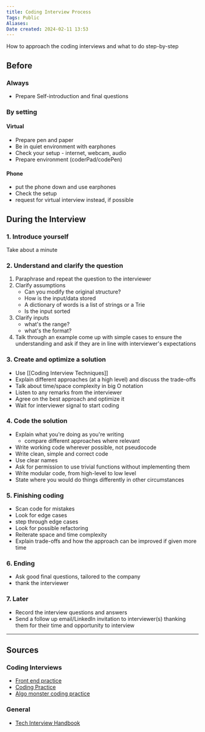 ```yaml
---
title: Coding Interview Process
Tags: Public
Aliases:
Date created: 2024-02-11 13:53
---
```


How to approach the coding interviews and what to do step-by-step

## Before

### Always
- Prepare Self-introduction and final questions

### By setting

#### Virtual
- Prepare pen and paper
- Be in quiet environment with earphones
- Check your setup - internet, webcam, audio
- Prepare environment (coderPad/codePen)

#### Phone
- put the phone down and use earphones
- Check the setup
- request for virtual interview instead, if possible


## During the Interview

### 1. Introduce yourself
Take about a minute

### 2. Understand and clarify the question
1. Paraphrase and repeat the question to the interviewer
2. Clarify assumptions
	- Can you modify the original structure?
	- How is the input/data stored
	- A dictionary of words is a list of strings or a Trie
	- Is the input sorted
3. Clarify inputs
	- what's the range?
	- what's the format?
4. Talk through an example
		come up with simple cases to ensure the understanding and ask if they are in line with interviewer's expectations

### 3. Create and optimize a solution
- Use [[Coding Interview Techniques]]
- Explain different approaches (at a high level) and discuss the trade-offs
- Talk about time/space complexity in big O notation
- Listen to any remarks from the interviewer
- Agree on the best approach and optimize it
- Wait for interviewer signal to start coding

### 4. Code the solution
- Explain what you're doing as you're writing
	- compare different approaches where relevant
- Write working code wherever possible, not pseudocode
- Write clean, simple and correct code
- Use clear names
- Ask for permission to use trivial functions without implementing them
- Write modular code, from high-level to low level
- State where you would do things differently in other circumstances

### 5. Finishing coding
- Scan code for mistakes
- Look for edge cases
- step through edge cases
- Look for possible refactoring
- Reiterate space and time complexity
- Explain trade-offs and how the approach can be improved if given more time

### 6. Ending
- Ask good final questions, tailored to the company
- thank the interviewer

### 7. Later 
- Record the interview questions and answers
- Send a follow up email/LinkedIn invitation to interviewer(s) thanking them for their time and opportunity to interview

---
## Sources
### Coding Interviews
- [Front end practice](https://www.greatfrontend.com/?utm_source=techinterviewhandbook&utm_medium=referral&utm_content=in_doc)
- [Coding Practice](https://leetcode.com/problemset/)
- [Algo monster coding practice](https://algo.monster/?sscid=21k8_bx8v0&)

### General
- [Tech Interview Handbook](https://www.techinterviewhandbook.org/software-engineering-interview-guide/)